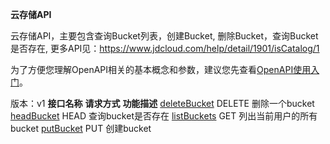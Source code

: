 **云存储API**

云存储API，主要包含查询Bucket列表，创建Bucket, 删除Bucket，查询Bucket是否存在, 更多API见：https://www.jdcloud.com/help/detail/1901/isCatalog/1

为了方便您理解OpenAPI相关的基本概念和参数，建议您先查看[OpenAPI使用入门](https://www.jdcloud.com/help/detail/355/isCatalog/0)。

版本：v1
**接口名称** **请求方式** **功能描述** [deleteBucket](http://www.jdcloud.com/help/detail/2827/isCatalog/1) DELETE 删除一个bucket [headBucket](http://www.jdcloud.com/help/detail/3318/isCatalog/1) HEAD 查询bucket是否存在 [listBuckets](http://www.jdcloud.com/help/detail/2828/isCatalog/1) GET 列出当前用户的所有bucket [putBucket](http://www.jdcloud.com/help/detail/2829/isCatalog/1) PUT 创建bucket